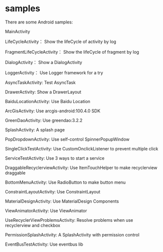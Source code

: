 # samples
There are some Android samples:

MainActivity

LifeCycleActivity：  Show the lifeCycle of activity by log

FragmentLifeCycleActivity：  Show the lifeCycle of fragment by log

DialogActivity：  Show a DialogActivity

LoggerActivity：  Use Logger framework for a try

AsyncTaskActivity:   Test AsyncTask

DrawerActivity:  Show a DrawerLayout

BaiduLocationActivity: Use Baidu Location

ArcGisActivity: Use arcgis-android:100.4.0 SDK

GreenDaoActivity: Use greendao:3.2.2

SplashActivity: A splash page

PopDropdownActivity: Use self-control SpinnerPopupWindow

SingleClickTestActivity: Use CustomOnclickListener to prevent multiple click

ServiceTestActivity: Use 3 ways to start a service

DraggableRecyclerviewActivity: Use ItemTouchHelper to make recyclerview draggable

BottomMenuActivity: Use RadioButton to make button menu

ConstraintLayoutActivity: Use ConstraintLayout

MaterialDesignActivity: Use MaterialDesign Components

ViewAnimatorActivity: Use ViewAnimator

UseRecyclerViewProblemsActivity: Resolve problems when use recyclerview and checkbox

PermissionSplashActivity: A SplashActivity with permission control

EventBusTestActivity: Use eventbus lib